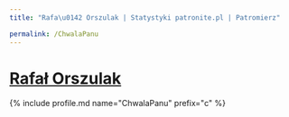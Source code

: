 ```yaml
---
title: "Rafa\u0142 Orszulak | Statystyki patronite.pl | Patromierz"

permalink: /ChwalaPanu
---
```


# [Rafał Orszulak](https://patronite.pl/ChwalaPanu)

{% include profile.md name="ChwalaPanu" prefix="c" %}

